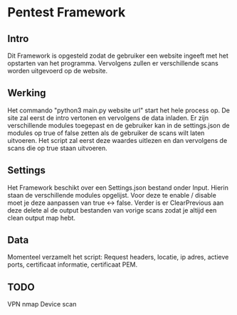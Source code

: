 # Pentest Framework

## Intro

Dit Framework is opgesteld zodat de gebruiker een website ingeeft met het opstarten van het programma. Vervolgens zullen er verschillende scans worden uitgevoerd op de website.

## Werking

Het commando "python3 main.py website url" start het hele process op. De site zal eerst de intro vertonen en vervolgens de data inladen. Er zijn verschillende modules toegepast en de gebruiker kan in de settings.json de modules op true of false zetten als de gebruiker de scans wilt laten uitvoeren. Het script zal eerst deze waardes uitlezen en dan vervolgens de scans die op true staan uitvoeren.

## Settings

Het Framework beschikt over een Settings.json bestand onder Input. Hierin staan de verschillende modules opgelijst. Voor deze te enable / disable moet je deze aanpassen van true <-> false. Verder is er ClearPrevious aan deze delete al de  output bestanden van vorige scans zodat je altijd een clean output map hebt.
 
## Data

Momenteel verzamelt het script: Request headers, locatie, ip adres, actieve ports, certificaat informatie, certificaat PEM.


## TODO

VPN
nmap Device scan

